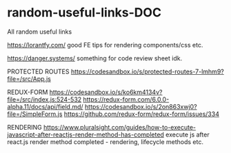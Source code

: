 # random-useful-links-DOC
All random useful links


https://lorantfy.com/      good FE tips for rendering components/css etc. 

https://danger.systems/    something for code review sheet idk.


PROTECTED ROUTES
https://codesandbox.io/s/protected-routes-7-lmhm9?file=/src/App.js



REDUX-FORM
https://codesandbox.io/s/ko6km4134v?file=/src/index.js:524-532
https://redux-form.com/6.0.0-alpha.11/docs/api/field.md/
https://codesandbox.io/s/2on863xwj0?file=/SimpleForm.js
https://github.com/redux-form/redux-form/issues/334




RENDERING
https://www.pluralsight.com/guides/how-to-execute-javascript-after-reactjs-render-method-has-completed      execute js after react.js render method completed - rendering, lifecycle methods etc.
